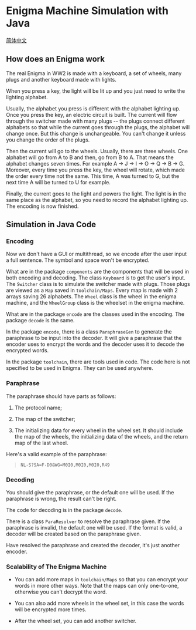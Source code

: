 # Enigma Machine Simulation with Java

[简体中文](./CN.md)

## How does an Enigma work

The real Enigma in WW2 is made with a keyboard, a set of wheels, 
many plugs and another keyboard made with lights. 

When you press a key, the light will be lit up 
and you just need to write the lighting alphabet. 

Usually, the alphabet you press is different with the alphabet lighting up. 
Once you press the key, an electric circuit is built. 
The current will flow through the switcher made with many plugs -- 
the plugs connect different alphabets 
so that while the current goes through the plugs, 
the alphabet will change once. 
But this change is unchangeable. 
You can't change it unless you change the order of the plugs. 

Then the current will go to the wheels. 
Usually, there are three wheels. 
One alphabet will go from A to B and then, go from B to A. 
That means the alphabet changes seven times. 
For example A -> J -> I -> O -> Q -> B -> G. 
Moreover, every time you press the key, the wheel will rotate, 
which made the order every time not the same. 
This time, A was turned to G, 
but the next time A will be turned to U for example. 

Finally, the current goes to the light and powers the light. 
The light is in the same place as the alphabet, 
so you need to record the alphabet lighting up. 
The encoding is now finished. 

## Simulation in Java Code

### Encoding

Now we don't have a GUI or multithread, 
so we encode after the user input a full sentence. 
The symbol and space won't be encrypted. 

What are in the package `components` are the components 
that will be used in both encoding and decoding.
The class `Keyboard` is to get the user's input. 
The `Switcher` class is to simulate the switcher made with plugs. 
Those plugs are viewed as a `Map` saved in `toolchain/Maps`. 
Every map is made with 2 arrays saving 26 alphabets. 
The `Wheel` class is the wheel in the enigma machine, 
and the `WheelGroup` class is the wheelset in the enigma machine. 

What are in the package `encode` are the classes used in the encoding. 
The package `decode` is the same. 

In the package `encode`, there is a class `ParaphraseGen` 
to generate the paraphrase to be input into the decoder. 
It will give a paraphrase 
that the encoder uses to encrypt the words 
and the decoder uses it to decode the encrypted words. 

In the package `toolchain`, there are tools used in code. 
The code here is not specified to be used in Enigma. 
They can be used anywhere. 

### Paraphrase

The paraphrase should have parts as follows:

1. The protocol name;

2. The map of the switcher;

3. The initializing data for every wheel in the wheel set.
It should include the map of the wheels, the initializing data of the wheels, 
and the return map of the last wheel.

Here's a valid example of the paraphrase:
> `NL-S?SA=F-D0&WG=M0I0,M0I0,M0I0,R49`


### Decoding

You should give the paraphrase, or the default one will be used. 
If the paraphrase is wrong, the result can't be right. 

The code for decoding is in the package `decode`. 

There is a class `ParaResolver` to resolve the paraphrase given. 
If the paraphrase is invalid, the default one will be used. 
If the format is valid, a decoder will be created based on the paraphrase given. 

Have resolved the paraphrase and created the decoder, it's just another encoder. 

### Scalability of The Enigma Machine

- You can add more maps in `toolchain/Maps` so that you can encrypt your words in more other ways. Note that the maps can only one-to-one, otherwise you can't decrypt the word. 

- You can also add more wheels in the wheel set, in this case the words will be encrypted more times.

- After the wheel set, you can add another switcher.
